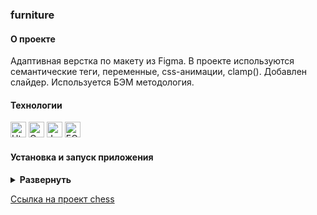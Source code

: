 ### furniture

#### О проекте

Адаптивная верстка по макету из Figma. В проекте используются семантические теги, переменные, css-анимации, clamp(). Добавлен слайдер. Используется БЭМ методология.

#### Технологии

<div>
  <img height='25px' src="https://img.shields.io/badge/HTML5-20232A??style=plastic&logo=HTML5&logoColor=E34F26" alt="Html5.">
 <img height='25px' src="https://img.shields.io/badge/CSS3-20232A??style=plastic&logo=css3&logoColor=1572B6" alt="Css3.">
 <img height='25px' src="https://img.shields.io/badge/JavaScript-20232A??style=plastic&logo=JavaScript&logoColor=#7DF1E" alt="JavaScript.">
 <img height='25px' src="https://img.shields.io/badge/БЭМ-20232A??style=plastic&logoColor=CC6699" alt="БЭМ.">
</div>

#### Установка и запуск приложения

<details><summary><b>Развернуть</b></summary>

Клонировать репозиторий:

    git clone https://github.com/Mariyazakharova73/chess.git

Запустить через live server

</details>

[Ссылка на проект chess](https://mariyazakharova73.github.io/chess/)

<!-- <div align="center">
  <img width="575" alt="Приложение." src="./image/app.png">
</div> -->